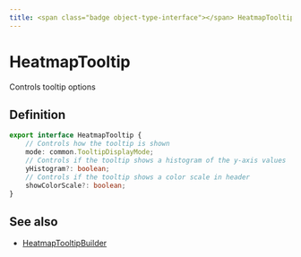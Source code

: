 ```yaml
---
title: <span class="badge object-type-interface"></span> HeatmapTooltip
---
```

# <span class="badge object-type-interface"></span> HeatmapTooltip

Controls tooltip options

## Definition

```typescript
export interface HeatmapTooltip {
	// Controls how the tooltip is shown
	mode: common.TooltipDisplayMode;
	// Controls if the tooltip shows a histogram of the y-axis values
	yHistogram?: boolean;
	// Controls if the tooltip shows a color scale in header
	showColorScale?: boolean;
}

```
## See also

 * <span class="badge builder"></span> [HeatmapTooltipBuilder](./builder-HeatmapTooltipBuilder.md)
